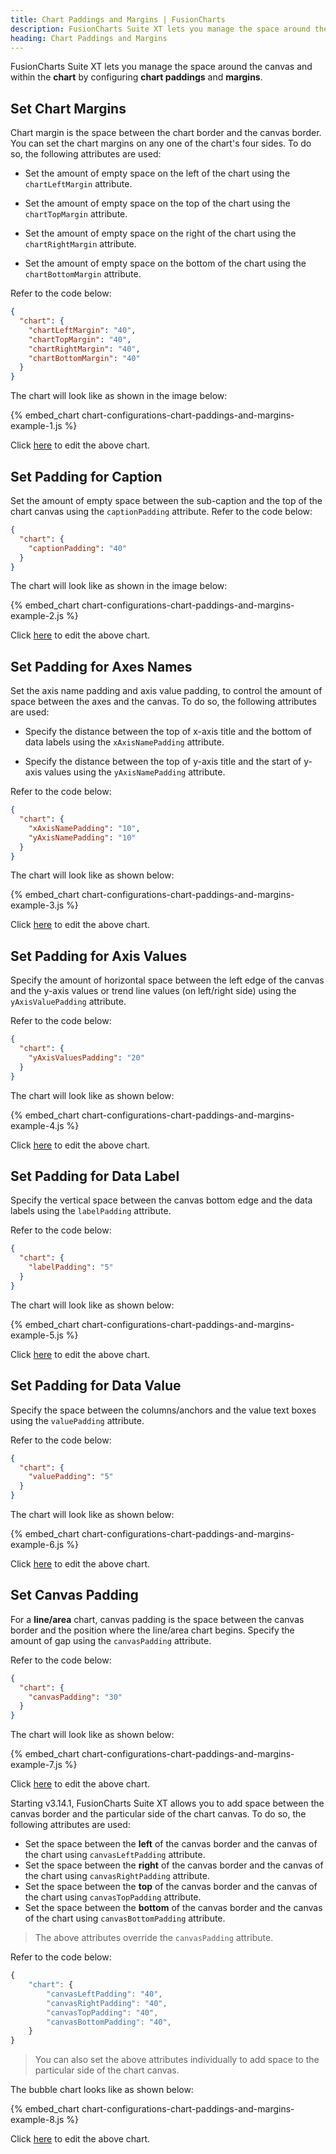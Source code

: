 ```yaml
---
title: Chart Paddings and Margins | FusionCharts
description: FusionCharts Suite XT lets you manage the space around the canvas and within the chart by configuring chart paddings and margins.
heading: Chart Paddings and Margins
---
```


FusionCharts Suite XT lets you manage the space around the canvas and within the **chart** by configuring **chart paddings** and **margins**.

## Set Chart Margins

Chart margin is the space between the chart border and the canvas border. You can set the chart margins on any one of the chart's four sides. To do so, the following attributes are used:

- Set the amount of empty space on the left of the chart using the `chartLeftMargin` attribute.

- Set the amount of empty space on the top of the chart using the `chartTopMargin` attribute.

- Set the amount of empty space on the right of the chart using the `chartRightMargin` attribute.

- Set the amount of empty space on the bottom of the chart using the `chartBottomMargin` attribute.

Refer to the code below:

```json
{
  "chart": {
    "chartLeftMargin": "40",
    "chartTopMargin": "40",
    "chartRightMargin": "40",
    "chartBottomMargin": "40"
  }
}
```

The chart will look like as shown in the image below:

{% embed_chart chart-configurations-chart-paddings-and-margins-example-1.js %}

Click [here](http://jsfiddle.net/fusioncharts/nzz8pwv4/) to edit the above chart.

## Set Padding for Caption

Set the amount of empty space between the sub-caption and the top of the chart canvas using the `captionPadding` attribute. Refer to the code below:

```json
{
  "chart": {
    "captionPadding": "40"
  }
}
```

The chart will look like as shown in the image below:

{% embed_chart chart-configurations-chart-paddings-and-margins-example-2.js %}

Click [here](http://jsfiddle.net/fusioncharts/8jfb6ozx/) to edit the above chart.

## Set Padding for Axes Names

Set the axis name padding and axis value padding, to control the amount of space between the axes and the canvas. To do so, the following attributes are used:

- Specify the distance between the top of x-axis title and the bottom of data labels using the `xAxisNamePadding` attribute.

- Specify the distance between the top of y-axis title and the start of y-axis values using the `yAxisNamePadding` attribute.

Refer to the code below:

```json
{
  "chart": {
    "xAxisNamePadding": "10",
    "yAxisNamePadding": "10"
  }
}
```

The chart will look like as shown below:

{% embed_chart chart-configurations-chart-paddings-and-margins-example-3.js %}

Click [here](http://jsfiddle.net/fusioncharts/o618rzq3/) to edit the above chart.

## Set Padding for Axis Values

Specify the amount of horizontal space between the left edge of the canvas and the y-axis values or trend line values (on left/right side) using the `yAxisValuePadding` attribute.

Refer to the code below:

```json
{
  "chart": {
    "yAxisValuesPadding": "20"
  }
}
```

The chart will look like as shown below:

{% embed_chart chart-configurations-chart-paddings-and-margins-example-4.js %}

Click [here](http://jsfiddle.net/fusioncharts/dq73doa6/) to edit the above chart.

## Set Padding for Data Label

Specify the vertical space between the canvas bottom edge and the data labels using the `labelPadding` attribute.

Refer to the code below:

```json
{
  "chart": {
    "labelPadding": "5"
  }
}
```

The chart will look like as shown below:

{% embed_chart chart-configurations-chart-paddings-and-margins-example-5.js %}

Click [here](http://jsfiddle.net/fusioncharts/xz890my7/) to edit the above chart.

## Set Padding for Data Value

Specify the space between the columns/anchors and the value text boxes using the `valuePadding` attribute.

Refer to the code below:

```json
{
  "chart": {
    "valuePadding": "5"
  }
}
```

The chart will look like as shown below:

{% embed_chart chart-configurations-chart-paddings-and-margins-example-6.js %}

Click [here](http://jsfiddle.net/fusioncharts/eozmehL3/) to edit the above chart.

## Set Canvas Padding

For a **line/area** chart, canvas padding is the space between the canvas border and the position where the line/area chart begins. Specify the amount of gap using the `canvasPadding` attribute.

Refer to the code below:

```json
{
  "chart": {
    "canvasPadding": "30"
  }
}
```

The chart will look like as shown below:

{% embed_chart chart-configurations-chart-paddings-and-margins-example-7.js %}

Click [here](http://jsfiddle.net/fusioncharts/v0d46ngb/) to edit the above chart.

Starting v3.14.1, FusionCharts Suite XT allows you to add space between the canvas border and the particular side of the chart canvas. To do so, the following attributes are used:

- Set the space between the **left** of the canvas border and the canvas of the chart using `canvasLeftPadding` attribute.
- Set the space between the **right** of the canvas border and the canvas of the chart using `canvasRightPadding` attribute.
- Set the space between the **top** of the canvas border and the canvas of the chart using `canvasTopPadding` attribute.
- Set the space between the **bottom** of the canvas border and the canvas of the chart using `canvasBottomPadding` attribute.

> The above attributes override the `canvasPadding` attribute.

Refer to the code below:

```javascript
{
    "chart": {
        "canvasLeftPadding": "40",
        "canvasRightPadding": "40",
        "canvasTopPadding": "40",
        "canvasBottomPadding": "40",
    }
}
```

> You can also set the above attributes individually to add space to the particular side of the chart canvas.

The bubble chart looks like as shown below:

{% embed_chart chart-configurations-chart-paddings-and-margins-example-8.js %}

Click [here](http://jsfiddle.net/fusioncharts/5amt92Le/) to edit the above chart.
